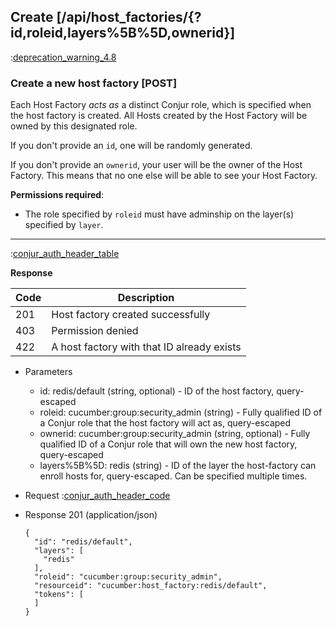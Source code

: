 ## Create [/api/host_factories/{?id,roleid,layers%5B%5D,ownerid}]

:[deprecation_warning_4.8](partials/deprecation_warning_4.8.md)

### Create a new host factory [POST]

Each Host Factory *acts as* a distinct Conjur role, which is specified when the host factory is created. 
All Hosts created by the Host Factory will be owned by this designated role.

If you don't provide an `id`, one will be randomly generated.

If you don't provide an `ownerid`, your user will be the owner of the Host Factory.
This means that no one else will be able to see your Host Factory.


**Permissions required**:

* The role specified by `roleid` must have adminship on the layer(s) specified by `layer`.

---

:[conjur_auth_header_table](partials/conjur_auth_header_table.md)

**Response**

|Code|Description|
|----|-----------|
|201|Host factory created successfully|
|403|Permission denied|
|422|A host factory with that ID already exists|

+ Parameters
    + id: redis/default (string, optional) - ID of the host factory, query-escaped
    + roleid: cucumber:group:security_admin (string) - Fully qualified ID of a Conjur role that the host factory will act as, query-escaped
    + ownerid: cucumber:group:security_admin (string, optional) - Fully qualified ID of a Conjur role that will own the new host factory, query-escaped
    + layers%5B%5D: redis (string) - ID of the layer the host-factory can enroll hosts for, query-escaped. Can be specified multiple times.

+ Request
    :[conjur_auth_header_code](partials/conjur_auth_header_code.md)

+ Response 201 (application/json)

    ```
    {
      "id": "redis/default",
      "layers": [
        "redis"
      ],
      "roleid": "cucumber:group:security_admin",
      "resourceid": "cucumber:host_factory:redis/default",
      "tokens": [
      ]
    }
    ```
